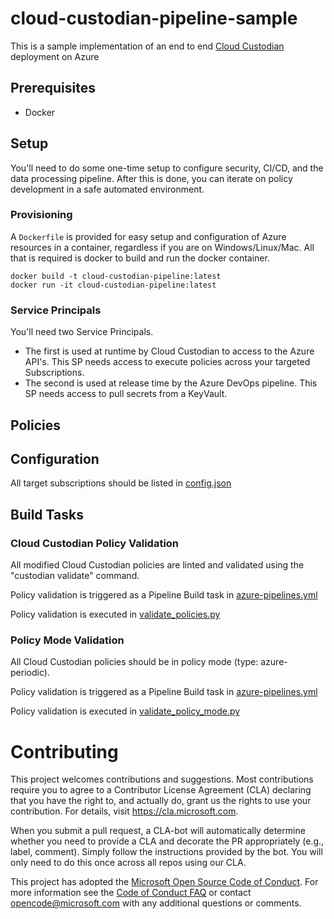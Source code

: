 # cloud-custodian-pipeline-sample

This is a sample implementation of an end to end [Cloud Custodian](https://github.com/capitalone/cloud-custodian) deployment on Azure

## Prerequisites
* Docker

## Setup

You'll need to do some one-time setup to configure security, CI/CD, and the data processing pipeline. After this is done, you can iterate on policy development in a safe automated environment.


### Provisioning

A `Dockerfile` is provided for easy setup and configuration of Azure resources in a container, regardless if you are on Windows/Linux/Mac. All that is required is docker to build and run the docker container.
```
docker build -t cloud-custodian-pipeline:latest
docker run -it cloud-custodian-pipeline:latest
```

### Service Principals

You'll need two Service Principals.

* The first is used at runtime by Cloud Custodian to access to the Azure API's. This SP needs access to execute policies across your targeted Subscriptions.
* The second is used at release time by the Azure DevOps pipeline. This SP needs access to pull secrets from a KeyVault.

## Policies

## Configuration
All target subscriptions should be listed in [config.json](config.json)

## Build Tasks

### Cloud Custodian Policy Validation
All modified Cloud Custodian policies are linted and validated using the "custodian validate" command. 

Policy validation is triggered as a Pipeline Build task in [azure-pipelines.yml](azure-pipelines.yml)

Policy validation is executed in [validate_policies.py](src/build/scripts/validate_policies.py)

### Policy Mode Validation
All Cloud Custodian policies should be in policy mode (type: azure-periodic). 

Policy validation is triggered as a Pipeline Build task in [azure-pipelines.yml](azure-pipelines.yml)

Policy validation is executed in [validate_policy_mode.py](src/build/scripts/validate_policy_mode.py)

# Contributing

This project welcomes contributions and suggestions.  Most contributions require you to agree to a
Contributor License Agreement (CLA) declaring that you have the right to, and actually do, grant us
the rights to use your contribution. For details, visit https://cla.microsoft.com.

When you submit a pull request, a CLA-bot will automatically determine whether you need to provide
a CLA and decorate the PR appropriately (e.g., label, comment). Simply follow the instructions
provided by the bot. You will only need to do this once across all repos using our CLA.

This project has adopted the [Microsoft Open Source Code of Conduct](https://opensource.microsoft.com/codeofconduct/).
For more information see the [Code of Conduct FAQ](https://opensource.microsoft.com/codeofconduct/faq/) or
contact [opencode@microsoft.com](mailto:opencode@microsoft.com) with any additional questions or comments.
